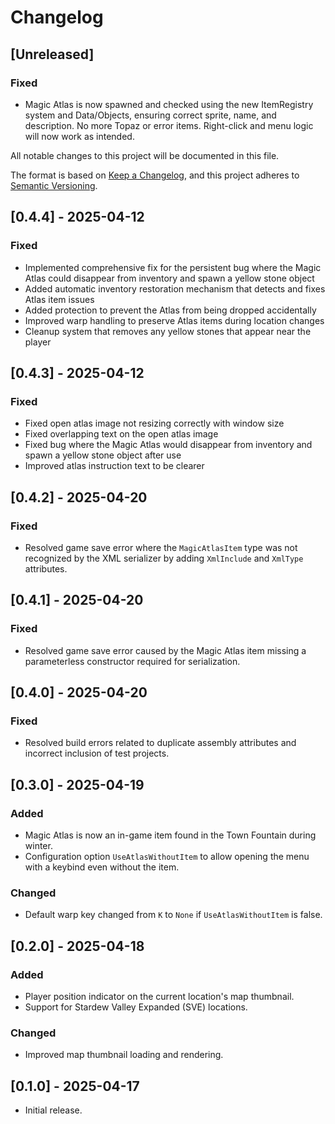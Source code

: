 # Changelog

## [Unreleased]
### Fixed
- Magic Atlas is now spawned and checked using the new ItemRegistry system and Data/Objects, ensuring correct sprite, name, and description. No more Topaz or error items. Right-click and menu logic will now work as intended.

All notable changes to this project will be documented in this file.

The format is based on [Keep a Changelog](https://keepachangelog.com/en/1.0.0/),
and this project adheres to [Semantic Versioning](https://semver.org/spec/v2.0.0.html).

## [0.4.4] - 2025-04-12

### Fixed
- Implemented comprehensive fix for the persistent bug where the Magic Atlas could disappear from inventory and spawn a yellow stone object
- Added automatic inventory restoration mechanism that detects and fixes Atlas item issues
- Added protection to prevent the Atlas from being dropped accidentally
- Improved warp handling to preserve Atlas items during location changes
- Cleanup system that removes any yellow stones that appear near the player

## [0.4.3] - 2025-04-12

### Fixed
- Fixed open atlas image not resizing correctly with window size
- Fixed overlapping text on the open atlas image
- Fixed bug where the Magic Atlas would disappear from inventory and spawn a yellow stone object after use
- Improved atlas instruction text to be clearer

## [0.4.2] - 2025-04-20
### Fixed
- Resolved game save error where the `MagicAtlasItem` type was not recognized by the XML serializer by adding `XmlInclude` and `XmlType` attributes.

## [0.4.1] - 2025-04-20
### Fixed
- Resolved game save error caused by the Magic Atlas item missing a parameterless constructor required for serialization.

## [0.4.0] - 2025-04-20
### Fixed
- Resolved build errors related to duplicate assembly attributes and incorrect inclusion of test projects.

## [0.3.0] - 2025-04-19
### Added
- Magic Atlas is now an in-game item found in the Town Fountain during winter.
- Configuration option `UseAtlasWithoutItem` to allow opening the menu with a keybind even without the item.

### Changed
- Default warp key changed from `K` to `None` if `UseAtlasWithoutItem` is false.

## [0.2.0] - 2025-04-18
### Added
- Player position indicator on the current location's map thumbnail.
- Support for Stardew Valley Expanded (SVE) locations.

### Changed
- Improved map thumbnail loading and rendering.

## [0.1.0] - 2025-04-17
- Initial release.